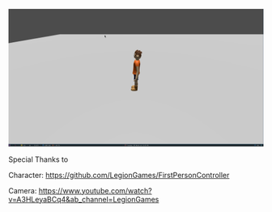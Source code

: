 ![](https://raw.githubusercontent.com/zeaktorres/Godot_Projects/main/BasicThirdPersonMovement/ThirdPersonCameraControllerTest.gif)


Special Thanks to 

Character:
https://github.com/LegionGames/FirstPersonController

Camera:
https://www.youtube.com/watch?v=A3HLeyaBCq4&ab_channel=LegionGames
